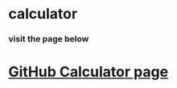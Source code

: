 # calculator
### visit the page below
# [GitHub Calculator page](https://isaaknazar.github.io/calculator/)
